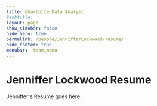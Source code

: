 ```yaml
---
title: Charlotte Data Analyst
#subtitle: 
layout: page
show_sidebar: false
hide_hero: true
permalink: /people/JennifferLockwood/resume/
hide_footer: true
menubar:  team_menu
---
```

# Jenniffer Lockwood Resume

Jenniffer's Resume goes here.